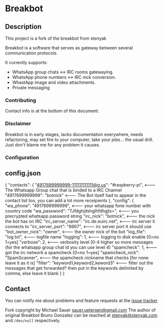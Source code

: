 Breakbot
========

Description
-----------

This project is a fork of the breakbot from stenyak

Breakbot is a software that serves as gateway between several communication protocols.

It currently supports:

 * WhatsApp group chats <-> IRC rooms gatewaying.
 * WhatsApp phone numbers <-> IRC nick conversion.
 * WhastApp image and video attachments.
 * Private messaging


### Contributing

Contact info is at the bottom of this document.

### Disclaimer

Breakbot is in early stages, lacks documentation everywhere, needs refactoring, may set fire to your computer, take your jobs... the usual drill. Just don't blame me for any problem it causes.


### Configuration

## config.json

{
    "contacts": {
        "4917699999999-111111111111@g.us": "#raspberry-pi",   <--- The Whatsapp Group chat that is binded to a IRC Channel
        "4917699999999": "botnick" <--- The Bot itself had to appear in the contact list too, you can add a lot more receipients
    },
    "config": {
        "wa_phone": "4917699999999",            <--- your whatsapp fone number with country code
        "wa_password": "TJfdghjdshglhfdhgjls=", <--- you precrypted whatsapp password string
        "irc_nick": "botnick",                  <--- the nick the bot has on IRC
        "irc_server_name": "irc.de.euirc.net",  <--- irc server it connects to
        "irc_server_port": "6667",              <--- irc server port it should use
        "bot_owner_nick": "owner",              <--- the owner nick of the bot
        "log_file": "log.txt",                  <--- logfile name
        "logging": 1,                           <--- logging to disk enable [0=no 1=yes]
        "verbose": 2,                           <--- verbosity level [0-4 higher so more messages (for the whatsapp group chat id you can use level 4)
        "spamcheck": 1,				<--- got the irc network a spamcheck [0=no 1=yes]
        "spamcheck_nick": "SpamScanner",        <--- the spamcheck nickname that checks [for none leave it as it is]
	"filter": "keyword1,keyword2,keword3"	<--- filter out the messages that get forwarded? then put in the keywords delimited by comma, else leave it blank
    }
}


Contact
------

You can notify me about problems and feature requests at the [issue tracker](https://github.com/ninharp/breakbot/issues)

Fork copyright by Michael Sauer [sauer.uetersen@gmail.com](mailto:sauer.uetersen@gmail.com)
The author of original Breakbot Bruno Gonzalez can be reached at [stenyak@stenyak.com](mailto:stenyak@stenyak.com) and `/dev/null` respectively.

